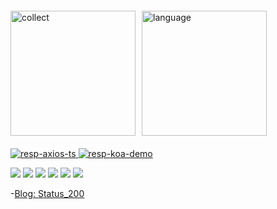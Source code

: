 <div style="display: flex; margin: 20px 0">
  <img
    alt="collect"
    src="https://github-readme-stats.vercel.app/api?username=Youngsccc&include_all_commits=true&show_icons=true&icon_color=fff&bg_color=30,e96443,904e95&title_color=fff&text_color=fff"
    style="height: 200px"
  />
  <img
    alt="language"
    src="https://github-readme-stats.vercel.app/api/top-langs/?username=Youngsccc&hide=php,sheel,scss&include_all_commits=true"
    style="height: 200px;margin-left: 10px"
  />
</div>

<a href="https://github.com/Youngsccc/axios-ts">
  <img 
    alt="resp-axios-ts"
    src="https://github-readme-stats.vercel.app/api/pin/?username=Youngsccc&repo=axios-ts&show_owner=true"
  />
</a>
<a href="https://github.com/Youngsccc/SSR">
  <img
    alt="resp-koa-demo"
    src="https://github-readme-stats.vercel.app/api/pin/?username=Youngsccc&repo=SRR&show_owner=true"
  />
</a>

![](https://img.shields.io/badge/Code-Html-orange?logo=HTML5)
![](https://img.shields.io/badge/Code-CSS-green?logo=CSS)
![](https://img.shields.io/badge/Code-CSS3-orange?logo=css3)
![](https://img.shields.io/badge/Code-Javascript-yellow?logo=Javascript)
![](https://img.shields.io/badge/Code-Typescript-blue?logo=typescript)
![](https://img.shields.io/badge/Library-React-blue?logo=react)

-[Blog: Status_200](https://www.yuque.com/hox05b)

